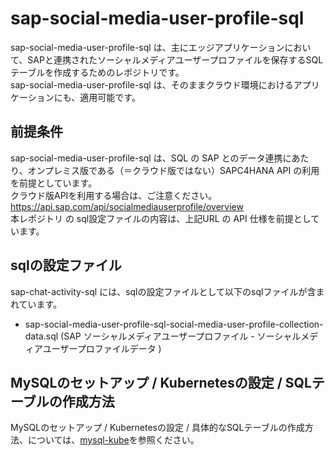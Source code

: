 # sap-social-media-user-profile-sql 
sap-social-media-user-profile-sql は、主にエッジアプリケーションにおいて、SAPと連携されたソーシャルメディアユーザープロファイルを保存するSQLテーブルを作成するためのレポジトリです。  
sap-social-media-user-profile-sql は、そのままクラウド環境におけるアプリケーションにも、適用可能です。

## 前提条件  
sap-social-media-user-profile-sql は、SQL の SAP とのデータ連携にあたり、オンプレミス版である（＝クラウド版ではない）SAPC4HANA API の利用を前提としています。  
クラウド版APIを利用する場合は、ご注意ください。  
https://api.sap.com/api/socialmediauserprofile/overview         
本レポジトリ の sql設定ファイルの内容は、上記URL の API 仕様を前提としています。  

## sqlの設定ファイル
sap-chat-activity-sql には、sqlの設定ファイルとして以下のsqlファイルが含まれています。  

* sap-social-media-user-profile-sql-social-media-user-profile-collection-data.sql (SAP ソーシャルメディアユーザープロファイル - ソーシャルメディアユーザープロファイルデータ )

## MySQLのセットアップ / Kubernetesの設定 / SQLテーブルの作成方法
MySQLのセットアップ / Kubernetesの設定 / 具体的なSQLテーブルの作成方法、については、[mysql-kube](https://github.com/latonaio/mysql-kube)を参照ください。